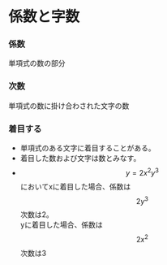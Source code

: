 # 係数と字数
### 係数
単項式の数の部分
### 次数
単項式の数に掛け合わされた文字の数
### 着目する
- 単項式のある文字に着目することがある。
- 着目した数および文字は数とみなす。
- $$y=2x^2y^3$$
  においてxに着目した場合、係数は
  $$2y^3$$
  次数は2。<br>
  yに着目した場合、係数は
  $$2x^2$$
  次数は3